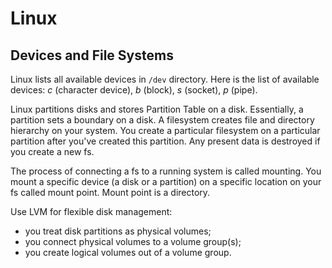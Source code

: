 # Linux

## Devices and File Systems

Linux lists all available devices in `/dev` directory.
Here is the list of available devices: *c* (character device), *b* (block), *s* (socket), *p* (pipe).

Linux partitions disks and stores Partition Table on a disk. Essentially, a partition sets a boundary on a disk.
A filesystem creates file and directory hierarchy on your system.
You create a particular filesystem on a particular partition after you've created this partition.
Any present data is destroyed if you create a new fs.

The process of connecting a fs to a running system is called mounting.
You mount a specific device (a disk or a partition) on a specific location on your fs called mount point.
Mount point is a directory.

Use LVM for flexible disk management:

* you treat disk partitions as physical volumes;
* you connect physical volumes to a volume group(s);
* you create logical volumes out of a volume group.
